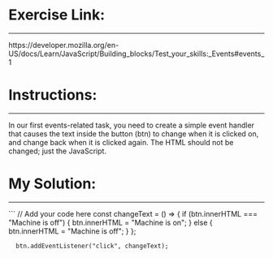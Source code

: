 # **Exercise Link:** <br>
<hr>
https://developer.mozilla.org/en-US/docs/Learn/JavaScript/Building_blocks/Test_your_skills:_Events#events_1<br>

# **Instructions:** <br>
<hr>
In our first events-related task, you need to create a simple event handler that causes the text inside the button (btn) to change when it is clicked on, and change back when it is clicked again.
The HTML should not be changed; just the JavaScript.<br>

# **My Solution:** <br>
<hr>
```
// Add your code here
      const changeText = () => {
        if (btn.innerHTML === "Machine is off") {
          btn.innerHTML = "Machine is on";
        } else {
          btn.innerHTML = "Machine is off";
        }
      };

      btn.addEventListener("click", changeText);
```
